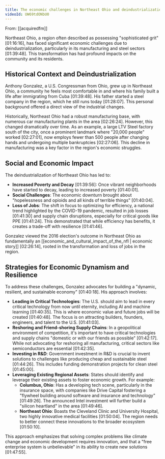 ```yaml
---
title: The economic challenges in Northeast Ohio and deindustrialization
videoId: UW69tdONbU0
---
```


From: [[acquiredfm]] <br/> 

Northeast Ohio, a region often described as possessing "sophisticated grit" <a class="yt-timestamp" data-t="01:16:16">[01:16:16]</a>, has faced significant economic challenges due to deindustrialization, particularly in its manufacturing and steel sectors <a class="yt-timestamp" data-t="01:39:48">[01:39:48]</a>. This transformation has had profound impacts on the community and its residents.

## Historical Context and Deindustrialization

Anthony Gonzalez, a U.S. Congressman from Ohio, grew up in Northeast Ohio, a community he feels most comfortable in and where his family built a life after immigrating from Cuba <a class="yt-timestamp" data-t="01:39:48">[01:39:48]</a>. His father started a steel company in the region, which he still runs today <a class="yt-timestamp" data-t="01:28:07">[01:28:07]</a>. This personal background offered a direct view of the industrial changes.

Historically, Northeast Ohio had a robust manufacturing base, with numerous car manufacturing plants in the area <a class="yt-timestamp" data-t="02:26:24">[02:26:24]</a>. However, this changed dramatically over time. As an example, a large LTV Steel factory south of the city, once a prominent landmark where "20,000 people" worked <a class="yt-timestamp" data-t="02:27:01">[02:27:01]</a>, now employs fewer than 500 people after changing hands and undergoing multiple bankruptcies <a class="yt-timestamp" data-t="02:27:06">[02:27:06]</a>. This decline in manufacturing was a key factor in the region's economic struggles.

## Social and Economic Impact

The deindustrialization of Northeast Ohio has led to:
*   **Increased Poverty and Decay** <a class="yt-timestamp" data-t="01:39:56">[01:39:56]</a>: Once vibrant neighborhoods have started to decay, leading to increased poverty <a class="yt-timestamp" data-t="01:40:01">[01:40:01]</a>.
*   **Social Challenges**: The economic downturn brought about "hopelessness and opioids and all kinds of terrible things" <a class="yt-timestamp" data-t="01:40:04">[01:40:04]</a>.
*   **Loss of Jobs**: The shift in focus to optimizing for efficiency, a national trend highlighted by the COVID-19 pandemic, resulted in job losses <a class="yt-timestamp" data-t="01:41:30">[01:41:30]</a> and supply chain disruptions, especially for critical goods like PPE <a class="yt-timestamp" data-t="01:41:24">[01:41:24]</a>. This demonstrated that while efficiency has benefits, it creates a trade-off with resilience <a class="yt-timestamp" data-t="01:41:46">[01:41:46]</a>.

Gonzalez viewed the 2016 election's outcome in Northeast Ohio as fundamentally an [[economic_and_cultural_impact_of_the_nfl | economic story]] <a class="yt-timestamp" data-t="02:26:14">[02:26:14]</a>, rooted in the transformation and loss of jobs in the region.

## Strategies for Economic Dynamism and Resilience

To address these challenges, Gonzalez advocates for building a "dynamic, resilient, and sustainable economy" <a class="yt-timestamp" data-t="01:40:18">[01:40:18]</a>. His approach involves:

*   **Leading in Critical Technologies**: The U.S. should aim to lead in every critical technology from now until eternity, including AI and machine learning <a class="yt-timestamp" data-t="01:40:35">[01:40:35]</a>. This is where economic value and future jobs will be created <a class="yt-timestamp" data-t="01:40:48">[01:40:48]</a>. The focus is on attracting builders, founders, engineers, and talent to the U.S. <a class="yt-timestamp" data-t="01:41:03">[01:41:03]</a>.
*   **Reshoring and Friend-shoring Supply Chains**: In a geopolitical environment of competition, it's important to have critical technologies and supply chains "domestic or with our friends as possible" <a class="yt-timestamp" data-t="01:42:17">[01:42:17]</a>. While not advocating for reshoring all manufacturing, critical sectors like semiconductors are essential <a class="yt-timestamp" data-t="01:42:35">[01:42:35]</a>.
*   **Investing in R&D**: Government investment in R&D is crucial to invent solutions to challenges like producing cheap and sustainable steel <a class="yt-timestamp" data-t="01:44:26">[01:44:26]</a>. This includes funding demonstration projects for clean steel <a class="yt-timestamp" data-t="01:45:00">[01:45:00]</a>.
*   **Leveraging Existing Regional Assets**: States should identify and leverage their existing assets to foster economic growth. For example:
    *   **Columbus, Ohio**: Has a developing tech scene, particularly in the insurance space, with companies like Drive Capital fostering a "flywheel building around software and insurance and technology" <a class="yt-timestamp" data-t="01:49:26">[01:49:26]</a>. The announced Intel investment will further build a "silicon heartland" in the area <a class="yt-timestamp" data-t="01:49:46">[01:49:46]</a>.
    *   **Northeast Ohio**: Boasts the Cleveland Clinic and University Hospital, two highly innovative medical facilities <a class="yt-timestamp" data-t="01:50:04">[01:50:04]</a>. The region needs to better connect these innovations to the broader ecosystem <a class="yt-timestamp" data-t="01:50:10">[01:50:10]</a>.

This approach emphasizes that solving complex problems like climate change and economic development requires innovation, and that a "free enterprise system is unbelievable" in its ability to create new solutions <a class="yt-timestamp" data-t="01:47:55">[01:47:55]</a>.
